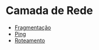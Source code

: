 # Camada de Rede

* <a href='/Rede/Fragmentação'> Fragmentação </a>
* <a href='/Rede/Ping'> Ping </a>
* <a href='/Rede/Roteamento'> Roteamento </a>
